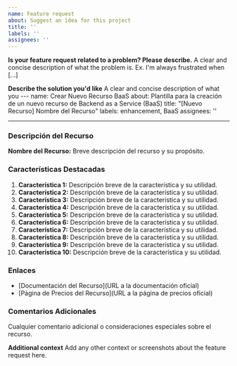 ```yaml
---
name: Feature request
about: Suggest an idea for this project
title: ''
labels: ''
assignees: ''
---
```


**Is your feature request related to a problem? Please describe.**
A clear and concise description of what the problem is. Ex. I'm always frustrated when [...]

**Describe the solution you'd like**
A clear and concise description of what you ---
name: Crear Nuevo Recurso BaaS
about: Plantilla para la creación de un nuevo recurso de Backend as a Service (BaaS)
title: "[Nuevo Recurso] Nombre del Recurso"
labels: enhancement, BaaS
assignees: ''

---

### Descripción del Recurso

**Nombre del Recurso:**
Breve descripción del recurso y su propósito.

### Características Destacadas

1. **Característica 1:** Descripción breve de la característica y su utilidad.
2. **Característica 2:** Descripción breve de la característica y su utilidad.
3. **Característica 3:** Descripción breve de la característica y su utilidad.
4. **Característica 4:** Descripción breve de la característica y su utilidad.
5. **Característica 5:** Descripción breve de la característica y su utilidad.
6. **Característica 6:** Descripción breve de la característica y su utilidad.
7. **Característica 7:** Descripción breve de la característica y su utilidad.
8. **Característica 8:** Descripción breve de la característica y su utilidad.
9. **Característica 9:** Descripción breve de la característica y su utilidad.
10. **Característica 10:** Descripción breve de la característica y su utilidad.

### Enlaces

- [Documentación del Recurso](URL a la documentación oficial)
- [Página de Precios del Recurso](URL a la página de precios oficial)

### Comentarios Adicionales

Cualquier comentario adicional o consideraciones especiales sobre el recurso.

**Additional context**
Add any other context or screenshots about the feature request here.
